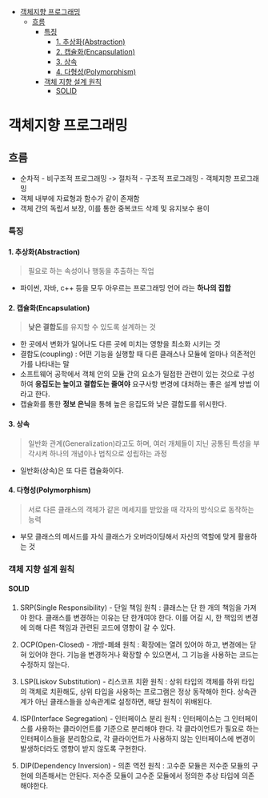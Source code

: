 - [객체지향 프로그래밍](#객체지향-프로그래밍)
  - [흐름](#흐름)
    - [특징](#특징)
      - [1. 추상화(Abstraction)](#1-추상화abstraction)
      - [2. 캡슐화(Encapsulation)](#2-캡슐화encapsulation)
      - [3. 상속](#3-상속)
      - [4. 다형성(Polymorphism)](#4-다형성polymorphism)
    - [객체 지향 설계 원칙](#객체-지향-설계-원칙)
      - [SOLID](#solid)

# 객체지향 프로그래밍

## 흐름

- 순차적 - 비구조적 프로그래밍 -> 절차적 - 구조적 프로그래밍 - 객체지향 프로그래밍
- 객체 내부에 자료형과 함수가 같이 존재함
- 객체 간의 독립서 보장, 이를 통한 중복코드 삭제 및 유지보수 용이

### 특징

#### 1. 추상화(Abstraction)

> 필요로 하는 속성이나 행동을 추출하는 작업

- 파이썬, 자바, c++ 등을 모두 아우르는 프로그래밍 언어 라는 **하나의 집합**

#### 2. 캡슐화(Encapsulation)

> **낮은 결합도**를 유지할 수 있도록 설계하는 것

- 한 곳에서 변화가 일어나도 다른 곳에 미치는 영향을 최소화 시키는 것
- 결합도(coupling) : 어떤 기능을 실행할 때 다른 클래스나 모듈에 얼마나 의존적인가를 나타내는 말
- 소프트웨어 공학에서 객체 안의 모듈 간의 요소가 밀접한 관련이 있는 것으로 구성하여 **응집도는 높이고 결합도는 줄여야** 요구사항 변경에 대처하는 좋은 설계 방법 이라고 한다.
- 캡슐화를 통한 **정보 은닉**을 통해 높은 응집도와 낮은 결합도를 위시한다.

#### 3. 상속

> 일반화 관계(Generalization)라고도 하며, 여러 개체들이 지닌 공통된 특성을 부각시켜 하나의 개념이나 법칙으로 성립하는 과정

- 일반화(상속)은 또 다른 캡슐화이다.

#### 4. 다형성(Polymorphism)

> 서로 다른 클래스의 객체가 같은 메세지를 받았을 때 각자의 방식으로 동작하는 능력

- 부모 클래스의 메서드를 자식 클래스가 오버라이딩해서 자신의 역할에 맞게 활용하는 것

### 객체 지향 설계 원칙

#### SOLID

1. SRP(Single Responsibility) - 단일 책임 원칙 : 클래스는 단 한 개의 책임을 가져야 한다. 클래스를 변경하는 이유는 단 한개여야 한다. 이를 어길 시, 한 책임의 변경에 의해 다른 책임과 관련된 코드에 영향이 갈 수 있다.

2. OCP(Open-Closed) - 개방-폐쇄 원칙 : 확장에는 열려 있어야 하고, 변경에는 닫혀 있어야 한다. 기능을 변경하거나 확장할 수 있으면서, 그 기능을 사용하는 코드는 수정하지 않는다.

3. LSP(Liskov Substitution) - 리스코프 치환 원칙 : 상위 타입의 객체를 하위 타입의 객체로 치환해도, 상위 타입을 사용하는 프로그램은 정상 동작해야 한다. 상속관계가 아닌 클래스들을 상속관계로 설정하면, 해당 원칙이 위배된다.

4. ISP(Interface Segregation) - 인터페이스 분리 원칙 : 인터페이스는 그 인터페이스를 사용하는 클라이언트를 기준으로 분리해야 한다. 각 클라이언트가 필요로 하는 인터페이스들을 분리함으로, 각 클라이언트가 사용하지 않는 인터페이스에 변경이 발생하더라도 영향이 받지 않도록 구현한다.

5. DIP(Dependency Inversion) - 의존 역전 원칙 : 고수준 모듈은 저수준 모듈의 구현에 의존해서는 안된다. 저수준 모듈이 고수준 모듈에서 정의한 추상 타입에 의존해야한다.
